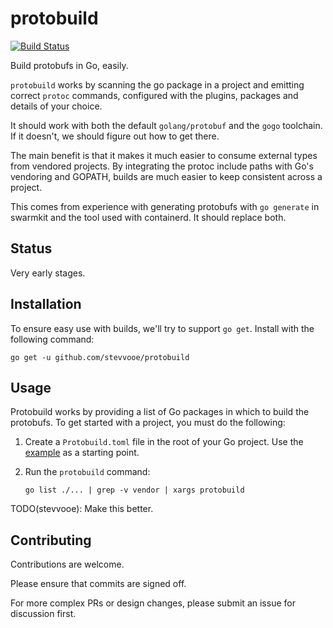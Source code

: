 # protobuild

[![Build Status](https://travis-ci.org/stevvooe/protobuild.svg?branch=master)](https://travis-ci.org/stevvooe/protobuild)

Build protobufs in Go, easily.

`protobuild` works by scanning the go package in a project and emitting correct
`protoc` commands, configured with the plugins, packages and details of your
choice.

It should work with both the default `golang/protobuf` and the `gogo`
toolchain. If it doesn't, we should figure out how to get there.

The main benefit is that it makes it much easier to consume external types from
vendored projects. By integrating the protoc include paths with Go's vendoring
and GOPATH, builds are much easier to keep consistent across a project.

This comes from experience with generating protobufs with `go generate` in
swarmkit and the tool used with containerd. It should replace both.

## Status

Very early stages.

## Installation

To ensure easy use with builds, we'll try to support `go get`. Install with the
following command:

```
go get -u github.com/stevvooe/protobuild
```

## Usage

Protobuild works by providing a list of Go packages in which to build the
protobufs. To get started with a project, you must do the following:

1. Create a `Protobuild.toml` file in the root of your Go project. Use the
   [example](Protobuild.toml) as a starting point.

2. Run the `protobuild` command:
    ```
    go list ./... | grep -v vendor | xargs protobuild
    ```

TODO(stevvooe): Make this better.

## Contributing

Contributions are welcome.

Please ensure that commits are signed off.

For more complex PRs or design changes, please submit an issue for discussion
first.
